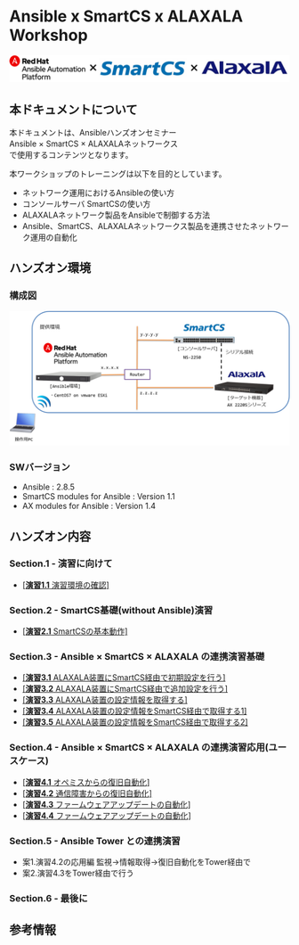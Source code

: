 # Ansible x SmartCS x ALAXALA Workshop

![ansibleXsmartcsXalaxala.png](ansibleXsmartcsXalaxala.png)


## 本ドキュメントについて

本ドキュメントは、Ansibleハンズオンセミナー  
Ansible × SmartCS × ALAXALAネットワークス  
で使用するコンテンツとなります。  

本ワークショップのトレーニングは以下を目的としています。  
- ネットワーク運用におけるAnsibleの使い方
- コンソールサーバ SmartCSの使い方
- ALAXALAネットワーク製品をAnsibleで制御する方法
- Ansible、SmartCS、ALAXALAネットワークス製品を連携させたネットワーク運用の自動化


## ハンズオン環境

### 構成図
![handson_environment.png](handson_environment.png)

### SWバージョン
- Ansible :  2.8.5
- SmartCS modules for Ansible :  Version 1.1
- AX modules for Ansible :  Version 1.4


## ハンズオン内容

### Section.1 - 演習に向けて

 - [[**演習1.1** 演習環境の確認]](1.1-preparing_for_the_exercise.md)

### Section.2 - SmartCS基礎(without Ansible)演習

 - [[**演習2.1** SmartCSの基本動作]](2.1-basic_operation_of_smartcs.md)

### Section.3 - Ansible × SmartCS × ALAXALA の連携演習基礎

 - [[**演習3.1** ALAXALA装置にSmartCS経由で初期設定を行う]](3.1-Initial_setup_the_ALAXALA_device_via_SmartCS.md)
 - [[**演習3.2** ALAXALA装置にSmartCS経由で追加設定を行う]](3.2-Additional_setup_the_ALAXALA_device_via_SmartCS.md)
 - [[**演習3.3** ALAXALA装置の設定情報を取得する]](3.3-Get_ALAXALA_device_information.md)
 - [[**演習3.4** ALAXALA装置の設定情報をSmartCS経由で取得する1]](3.4-Setting_of_ALAXALA_device_via_SmartCS_1.md)
 - [[**演習3.5** ALAXALA装置の設定情報をSmartCS経由で取得する2]](3.5-Setting_of_ALAXALA_device_via_SmartCS_2.md)

### Section.4 - Ansible × SmartCS × ALAXALA の連携演習応用(ユースケース)

 - [[**演習4.1** オペミスからの復旧自動化]](4.1-Automation_of_operation_error_recovery.md)
 - [[**演習4.2** 通信障害からの復旧自動化]](4.2-Automation_of_recovery_from_network_communication_failures.md)
 - [[**演習4.3** ファームウェアアップデートの自動化]](4.3-Autommation_of_firmware_update.md)
 - [[**演習4.4** ファームウェアアップデートの自動化]](4.4-Automation_of_initialization.md)

### Section.5 - Ansible Tower との連携演習

 - 案1.演習4.2の応用編 監視→情報取得→復旧自動化をTower経由で  
 - 案2.演習4.3をTower経由で行う  

### Section.6 - 最後に

## 参考情報






